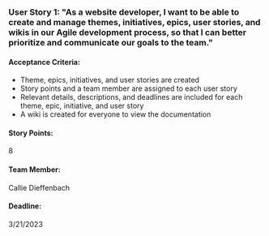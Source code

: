 ### User Story 1: "As a website developer, I want to be able to create and manage themes, initiatives, epics, user stories, and wikis in our Agile development process, so that I can better prioritize and communicate our goals to the team."

#### Acceptance Criteria:
- Theme, epics, initiatives, and user stories are created
- Story points and a team member are assigned to each user story 
- Relevant details, descriptions, and deadlines are included for each theme, epic, initiative, and user story
- A wiki is created for everyone to view the documentation

#### Story Points:
8

#### Team Member: 
Callie Dieffenbach

#### Deadline: 
3/21/2023

